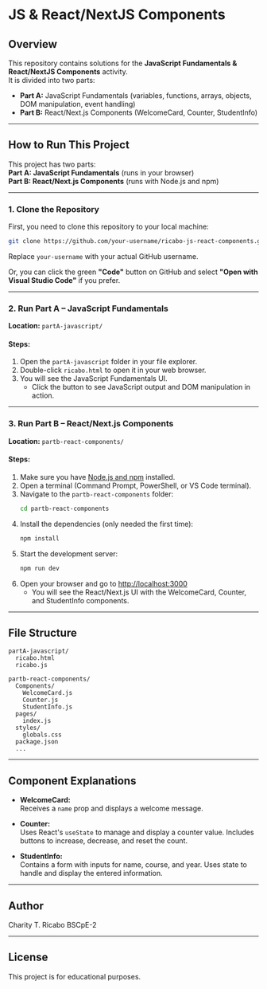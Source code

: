 # JS & React/NextJS Components

## Overview

This repository contains solutions for the **JavaScript Fundamentals & React/NextJS Components** activity.  
It is divided into two parts:

- **Part A:** JavaScript Fundamentals (variables, functions, arrays, objects, DOM manipulation, event handling)
- **Part B:** React/Next.js Components (WelcomeCard, Counter, StudentInfo)

---

## How to Run This Project

This project has two parts:  
**Part A: JavaScript Fundamentals** (runs in your browser)  
**Part B: React/Next.js Components** (runs with Node.js and npm)

---

### 1. Clone the Repository

First, you need to clone this repository to your local machine:

```sh
git clone https://github.com/your-username/ricabo-js-react-components.git
```

Replace `your-username` with your actual GitHub username.

Or, you can click the green **"Code"** button on GitHub and select **"Open with Visual Studio Code"** if you prefer.

---

### 2. Run Part A – JavaScript Fundamentals

**Location:** `partA-javascript/`

#### Steps:
1. Open the `partA-javascript` folder in your file explorer.
2. Double-click `ricabo.html` to open it in your web browser.
3. You will see the JavaScript Fundamentals UI.
   - Click the button to see JavaScript output and DOM manipulation in action.

---

### 3. Run Part B – React/Next.js Components

**Location:** `partb-react-components/`

#### Steps:
1. Make sure you have [Node.js and npm](https://nodejs.org/) installed.
2. Open a terminal (Command Prompt, PowerShell, or VS Code terminal).
3. Navigate to the `partb-react-components` folder:
   ```sh
   cd partb-react-components
   ```
4. Install the dependencies (only needed the first time):
   ```sh
   npm install
   ```
5. Start the development server:
   ```sh
   npm run dev
   ```
6. Open your browser and go to [http://localhost:3000](http://localhost:3000)
   - You will see the React/Next.js UI with the WelcomeCard, Counter, and StudentInfo components.

---

## File Structure

```
partA-javascript/
  ricabo.html
  ricabo.js

partb-react-components/
  Components/
    WelcomeCard.js
    Counter.js
    StudentInfo.js
  pages/
    index.js
  styles/
    globals.css
  package.json
  ...
```

---

## Component Explanations

- **WelcomeCard:**  
  Receives a `name` prop and displays a welcome message.

- **Counter:**  
  Uses React's `useState` to manage and display a counter value. Includes buttons to increase, decrease, and reset the count.

- **StudentInfo:**  
  Contains a form with inputs for name, course, and year. Uses state to handle and display the entered information.

---

## Author

Charity T. Ricabo
BSCpE-2

---

## License

This project is for educational purposes.
